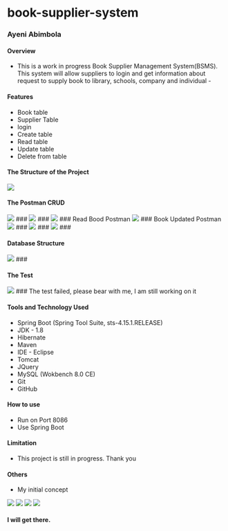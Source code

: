 # book-supplier-system
### 
### Ayeni Abimbola 
#### Overview
- This is a work in progress Book Supplier Management System(BSMS). This system will allow suppliers to login and get information about request to supply book to library, schools, company and individual -

#### Features <br>
* Book table
* Supplier Table
* login
* Create table
* Read table
* Update table
* Delete from table

#### The Structure of the Project <br>
<img src = "Project Structure.jpg">

#### The Postman CRUD <br>
<img src = "First Read book postman.jpg">
###

<img src = "Book Created Postman.jpg">
###

<img src = "Read Bood Postman.jpg">
### Read Bood Postman

<img src = "Book Updated Postman.jpg">
### Book Updated Postman

<img src = "Delete book 15 postman.jpg">
### 


<img src = "Book 15 Deleted postman.jpg">
### 

<img src = "postman console 2.jpg">
###

#### Database Structure
<img src = "Database Table Workbench.jpg">
### 

#### The Test
<img src = "Book Junit Test Failed.jpg">
### The test failed, please bear with me, I am still working on it

#### Tools and Technology Used
* Spring Boot (Spring Tool Suite, sts-4.15.1.RELEASE)
* JDK - 1.8
* Hibernate
* Maven
* IDE - Eclipse
* Tomcat
* JQuery
* MySQL (Wokbench 8.0 CE)
* Git
* GitHub


#### How to use
* Run on Port 8086 <br>
* Use Spring Boot

#### Limitation
* This project is still in progress.  Thank you <br>

#### Others
* My initial concept  <br>
<img src = "conceptual ERD of BSMS1.jpg">

<img src = "conceptual ERD of BSMS2.jpg">

<img src = "Logical ERD of BSMS1.jpg">


<img src = "Logical ERD of BSMS2.jpg">


#### I will get there. 

